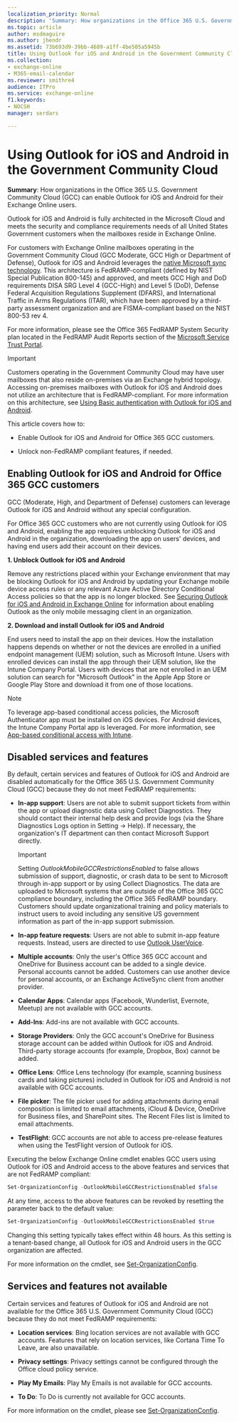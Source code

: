 ```yaml
---
localization_priority: Normal
description: 'Summary: How organizations in the Office 365 U.S. Government Community Cloud (GCC) can enable Outlook for iOS and Android for their users.'
ms.topic: article
author: msdmaguire
ms.author: jhendr
ms.assetid: 73b693d9-39bb-4689-a1ff-4be505a5945b
title: Using Outlook for iOS and Android in the Government Community Cloud
ms.collection: 
- exchange-online
- M365-email-calendar
ms.reviewer: smithre4
audience: ITPro
ms.service: exchange-online
f1.keywords:
- NOCSH
manager: serdars

---
```


# Using Outlook for iOS and Android in the Government Community Cloud

 **Summary**: How organizations in the Office 365 U.S. Government Community Cloud (GCC) can enable Outlook for iOS and Android for their Exchange Online users.

Outlook for iOS and Android is fully architected in the Microsoft Cloud and meets the security and compliance requirements needs of all United States Government customers when the mailboxes reside in Exchange Online.

For customers with Exchange Online mailboxes operating in the Government Community Cloud (GCC Moderate, GCC High or Department of Defense), Outlook for iOS and Android leverages the [native Microsoft sync technology](./outlook-for-ios-and-android.md). This architecture is FedRAMP-compliant (defined by NIST Special Publication 800-145) and approved, and meets GCC High and DoD requirements DISA SRG Level 4 (GCC-High) and Level 5 (DoD), Defense Federal Acquisition Regulations Supplement (DFARS), and International Traffic in Arms Regulations (ITAR), which have been approved by a third-party assessment organization and are FISMA-compliant based on the NIST 800-53 rev 4.

For more information, please see the Office 365 FedRAMP System Security plan located in the FedRAMP Audit Reports section of the [Microsoft Service Trust Portal](https://servicetrust.microsoft.com/).

> [!IMPORTANT]
> Customers operating in the Government Community Cloud may have user mailboxes that also reside on-premises via an Exchange hybrid topology. Accessing on-premises mailboxes with Outlook for iOS and Android does not utilize an architecture that is FedRAMP-compliant. For more information on this architecture, see [Using Basic authentication with Outlook for iOS and Android](../../../ExchangeServer/clients/outlook-for-ios-and-android/use-basic-auth.md).

This article covers how to:

- Enable Outlook for iOS and Android for Office 365 GCC customers.

- Unlock non-FedRAMP compliant features, if needed.

## Enabling Outlook for iOS and Android for Office 365 GCC customers

GCC (Moderate, High, and Department of Defense) customers can leverage Outlook for iOS and Android without any special configuration.

For Office 365 GCC customers who are not currently using Outlook for iOS and Android, enabling the app requires unblocking Outlook for iOS and Android in the organization, downloading the app on users' devices, and having end users add their account on their devices.

 **1. Unblock Outlook for iOS and Android**

Remove any restrictions placed within your Exchange environment that may be blocking Outlook for iOS and Android by updating your Exchange mobile device access rules or any relevant Azure Active Directory Conditional Access policies so that the app is no longer blocked. See [Securing Outlook for iOS and Android in Exchange Online](secure-outlook-for-ios-and-android.md) for information about enabling Outlook as the only mobile messaging client in an organization.

 **2. Download and install Outlook for iOS and Android**

End users need to install the app on their devices. How the installation happens depends on whether or not the devices are enrolled in a unified endpoint management (UEM) solution, such as Microsoft Intune. Users with enrolled devices can install the app through their UEM solution, like the Intune Company Portal. Users with devices that are not enrolled in an UEM solution can search for "Microsoft Outlook" in the Apple App Store or Google Play Store and download it from one of those locations.

> [!NOTE]
> To leverage app-based conditional access policies, the Microsoft Authenticator app must be installed on iOS devices. For Android devices, the Intune Company Portal app is leveraged. For more information, see [App-based conditional access with Intune](/intune/app-based-conditional-access-intune).

## Disabled services and features

By default, certain services and features of Outlook for iOS and Android are disabled automatically for the Office 365 U.S. Government Community Cloud (GCC) because they do not meet FedRAMP requirements:

- **In-app support**: Users are not able to submit support tickets from within the app or upload diagnostic data using Collect Diagnostics. They should contact their internal help desk and provide logs (via the Share Diagnostics Logs option in Setting -> Help). If necessary, the organization's IT department can then contact Microsoft Support directly.

    > [!IMPORTANT]
    > Setting *OutlookMobileGCCRestrictionsEnabled* to false allows submission of support, diagnostic, or crash data to be sent to Microsoft through in-app support or by using Collect Diagnostics. The data are uploaded to Microsoft systems that are outside of the Office 365 GCC compliance boundary, including the Office 365 FedRAMP boundary. Customers should update organizational training and policy materials to instruct users to avoid including any sensitive US government information as part of the in-app support submission.

- **In-app feature requests**: Users are not able to submit in-app feature requests. Instead, users are directed to use [Outlook UserVoice](http://outlook.uservoice.com).

- **Multiple accounts**: Only the user's Office 365 GCC account and OneDrive for Business account can be added to a single device. Personal accounts cannot be added. Customers can use another device for personal accounts, or an Exchange ActiveSync client from another provider.

- **Calendar Apps**: Calendar apps (Facebook, Wunderlist, Evernote, Meetup) are not available with GCC accounts.

- **Add-Ins**: Add-ins are not available with GCC accounts.

- **Storage Providers**: Only the GCC account's OneDrive for Business storage account can be added within Outlook for iOS and Android. Third-party storage accounts (for example, Dropbox, Box) cannot be added.

- **Office Lens**: Office Lens technology (for example, scanning business cards and taking pictures) included in Outlook for iOS and Android is not available with GCC accounts.

- **File picker**: The file picker used for adding attachments during email composition is limited to email attachments, iCloud & Device, OneDrive for Business files, and SharePoint sites. The Recent Files list is limited to email attachments.

- **TestFlight**: GCC accounts are not able to access pre-release features when using the TestFlight version of Outlook for iOS.

Executing the below Exchange Online cmdlet enables GCC users using Outlook for iOS and Android access to the above features and services that are not FedRAMP compliant:

```PowerShell
Set-OrganizationConfig -OutlookMobileGCCRestrictionsEnabled $false
```

At any time, access to the above features can be revoked by resetting the parameter back to the default value:

```PowerShell
Set-OrganizationConfig -OutlookMobileGCCRestrictionsEnabled $true
```

Changing this setting typically takes effect within 48 hours. As this setting is a tenant-based change, all Outlook for iOS and Android users in the GCC organization are affected.

For more information on the cmdlet, see [Set-OrganizationConfig](/powershell/module/exchange/set-organizationconfig).

## Services and features not available

Certain services and features of Outlook for iOS and Android are not available for the Office 365 U.S. Government Community Cloud (GCC) because they do not meet FedRAMP requirements:

- **Location services**: Bing location services are not available with GCC accounts. Features that rely on location services, like Cortana Time To Leave, are also unavailable.

- **Privacy settings**: Privacy settings cannot be configured through the Office cloud policy service.

- **Play My Emails**: Play My Emails is not available for GCC accounts.

- **To Do**: To Do is currently not available for GCC accounts.

For more information on the cmdlet, please see [Set-OrganizationConfig](/powershell/module/exchange/set-organizationconfig).